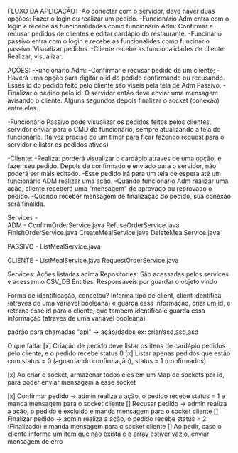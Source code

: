 FLUXO DA APLICAÇÃO:
-Ao conectar com o servidor, deve haver duas opções: Fazer o login ou realizar um pedido.
-Funcionário Adm entra com o login e recebe as funcionalidades como funcionário Adm: Confirmar e recusar pedidos de clientes e editar cardápio do restaurante.
-Funcinário passivo entra com o login e recebe as funcionalides como funcinário passivo: Visualizar pedidos.
-Cliente recebe as funcionalidades de cliente: Realizar, visualizar.

AÇÕES:
-Funcionário Adm:
	-Confirmar e recusar pedido de um cliente;
	-Haverá uma opção para digitar o id do pedido confirmando ou recusando. Esses id do pedido feito pelo cliente são viseis pela tela de Adm Passivo.
	-Finalizar o pedido pelo id. O servidor então deve enviar uma mensagem avisando o cliente. Alguns segundos depois finalizar o socket (conexão) entre eles.

-Funcionário Passivo pode visualizar os pedidos feitos pelos clientes, servidor enviar para o CMD do funcionário, sempre atualizando a tela do funcionário. 
(talvez precise de um timer para ficar fazendo request para o servidor e listar os pedidos ativos)

-Cliente: 
	-Realiza: porderá visualizar o cardápio atraves de uma opção, e fazer seu pedido. Depois de confirmado e enviado para o servidor, não poderá ser mais editado.
	-Esse pedido irá para um tela de espera até um funcionário ADM realizar uma ação.
	-Quando funcionário Adm realizar uma ação, cliente receberá uma "mensagem" de aprovado ou reprovado o pedido. 
	-Quando receber mensagem de finalização do pedido, sua conexão será finalida.


Services -  
  ADM - 
    ConfirmOrderService.java
    RefuseOrderService.java
    FinishOrderService.java
    CreateMealService.java
    DeleteMealService.java

  PASSIVO - 
    ListMealService.java

  CLIENTE -
    ListMealService.java
    RequestOrderService.java

Services: Ações listadas acima
Repositories: São acessadas pelos services e acessam o CSV_DB
Entities: Responsáveis por guardar o objeto vindo 

Forma de identificação, conectou? Informa tipo de client, client identifica (atraves de uma variavel booleana) e guarda essa informação, criar um id, e retorna esse id para o cliente, que também identifica e guarda essa informação (atraves de uma variavel booleana)

padrão para chamadas "api" -> ação/dados
ex: criar/asd,asd,asd

O que falta:
  [x] Criação de pedido deve listar os itens de cardápio pedidos pelo cliente, e o pedido recebe status 0
  [x] Listar apenas pedidos que estão com status = 0 (aguardando confirmação), status = 1 (confirmados)
  
  [x] Ao criar o socket, armazenar todos eles em um Map de sockets por id, para poder enviar mensagem a esse socket

  [x] Confirmar pedido -> admin realiza a ação, o pedido recebe status = 1 e manda mensagem para o socket cliente
  [] Recusar pedido -> admin realiza a ação, o pedido é excluido e manda mensagem para o socket cliente
  [] Finalizar pedido -> admin realiza a ação, o pedido recebe status = 2 (Finalizado) e manda mensagem para o socket cliente 
  [] Ao pedir, caso o cliente informe um item que não exista e o array estiver vazio, enviar mensagem de erro